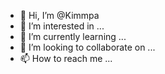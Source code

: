 - 👋 Hi, I’m @Kimmpa
- 👀 I’m interested in ...
- 🌱 I’m currently learning ...
- 💞️ I’m looking to collaborate on ...
- 📫 How to reach me ...

<!---
Kimmpa/Kimmpa is a ✨ special ✨ repository because its `README.md` (this file) appears on your GitHub profile.
You can click the Preview link to take a look at your changes.
--->
